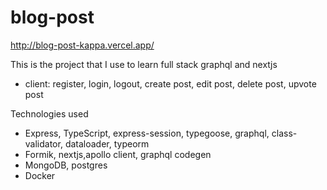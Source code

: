 # blog-post

http://blog-post-kappa.vercel.app/

This is the project that I use to learn full stack graphql and nextjs

- client: register, login, logout, create post, edit post, delete post, upvote post

Technologies used

- Express, TypeScript, express-session, typegoose, graphql, class-validator, dataloader, typeorm
- Formik, nextjs,apollo client, graphql codegen
- MongoDB, postgres
- Docker
